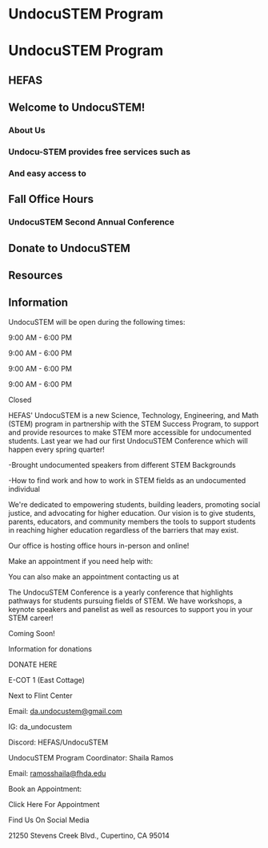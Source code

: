 # UndocuSTEM Program

# UndocuSTEM Program

## HEFAS

## Welcome to UndocuSTEM!

### About Us

### Undocu-STEM provides free services such as

### And easy access to

## Fall Office Hours

### UndocuSTEM Second Annual Conference

## Donate to UndocuSTEM

## Resources

## Information

UndocuSTEM will be open during the following times:

9:00 AM - 6:00 PM

9:00 AM - 6:00 PM

9:00 AM - 6:00 PM

9:00 AM - 6:00 PM

Closed

HEFAS' UndocuSTEM is a new Science, Technology, Engineering, and Math (STEM) program in partnership with the STEM Success Program, to support and provide resources to make STEM more accessible for undocumented students. Last year we had our first UndocuSTEM Conference which will happen every spring quarter!

-Brought undocumented speakers from different STEM Backgrounds

-How to find work and how to work in STEM fields as an undocumented individual

We're dedicated to empowering students, building leaders, promoting social justice, and advocating for higher education. Our vision is to give students, parents, educators, and community members the tools to support students in reaching higher education regardless of the barriers that may exist.

Our office is hosting office hours in-person and online!

Make an appointment if you need help with:

You can also make an appointment contacting us at

The UndocuSTEM Conference is a yearly conference that highlights pathways for students pursuing fields of STEM. We have workshops, a keynote speakers and panelist as well as resources to support you in your STEM career!

Coming Soon!

Information for donations

DONATE HERE

E-COT 1 (East Cottage)

Next to Flint Center

Email: da.undocustem@gmail.com

IG: da_undocustem

Discord: HEFAS/UndocuSTEM

UndocuSTEM Program Coordinator: Shaila Ramos

Email: ramosshaila@fhda.edu

Book an Appointment:

Click Here For Appointment

Find Us On Social Media

21250 Stevens Creek Blvd., Cupertino, CA 95014

